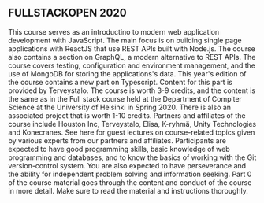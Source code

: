 FULLSTACKOPEN 2020
--------------------
This course serves as an introductino to modern web application development with JavaScript. The main focus is on building single page applications with ReactJS that use REST APIs built with Node.js. The course also contains a section on GraphQL, a modern alternative to REST APIs.
The course covers testing, configuration and environment management, and the use of MongoDB for storing the applications's data. This year's edition of the course contains a new part on Typescript. Content for this part is provided by Terveystalo.
The course is worth 3-9 credits, and the content is the same as in the Full stack course held at the Department of Compiter Science at the University of Helsinki in Spring 2020. There is also an associated project that is worth 1-10 credits.
Partners and affiliates of the course include Houston Inc, Terveystalo, Elisa, K-ryhmä, Unity Technologies and Konecranes. See here for guest lectures on course-related topics given by various experts from our partners and affiliates. Participants are expected to have good programming skills, basic knowledge of web programming and databases, and to know the basics of working with the Git version-control system. You are also expected to have perseverance and the ability for independent problem solving and information seeking.
Part 0 of the course material goes through the content and conduct of the course in more detail. Make sure to read the material and instructions thoroughly.